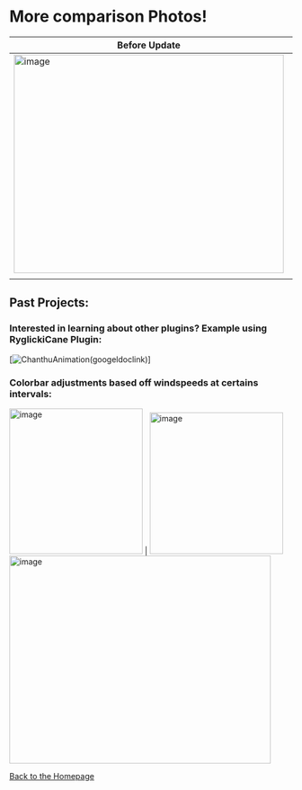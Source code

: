 # More comparison Photos!


| Before Update | After Update |
|---------------|--------------|
| <img width="480" height="389" alt="image" src="https://github.com/user-attachments/assets/b5868ead-48af-40f0-9496-7dd091363cec" /> | <img width="480" height="389" alt="image" src="https://github.com/user-attachments/assets/0163e22f-261f-46af-87b8-aecee85d8a36" /> |
|                |             |

## Past Projects: 

### Interested in learning about other plugins? Example using RyglickiCane Plugin:

[![ChanthuAnimation](thumbnailphoto)(googeldoclink)]

### Colorbar adjustments based off windspeeds at certains intervals:

<img width="237" height="259" alt="image" src="https://github.com/user-attachments/assets/2efece64-ee7d-4d65-ba09-905685a2d225" /> | <img width="237" height="252" alt="image" src="https://github.com/user-attachments/assets/1041e470-8104-439a-a197-5f4f697c8ba9" />
<img width="465" height="370" alt="image" src="https://github.com/user-attachments/assets/c8d42b80-2284-4df7-ad32-b96f6dda55af" />












[Back to the Homepage](./index.md)
